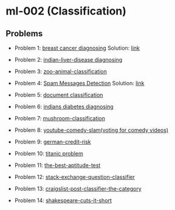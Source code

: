 # ml-002 (Classification)

## Problems

- Problem 1: [breast cancer diagnosing](https://www.kaggle.com/uciml/breast-cancer-wisconsin-data) Solution: [link](https://github.com/BeTechLabs/AI-Comunity-Homeworks/tree/master/ml-002/numerical_data_classification(breast_cancer_diagnosis))

- Problem 2: [indian-liver-disease diagnosing](https://www.kaggle.com/uciml/indian-liver-patient-records)

- Problem 3: [zoo-animal-classification](https://www.kaggle.com/uciml/zoo-animal-classification)

- Problem 4: [Spam Messages Detection](https://www.kaggle.com/uciml/sms-spam-collection-dataset) Solution: [link](https://github.com/BeTechLabs/AI-Comunity-Homeworks/tree/master/ml-002/text_data_classification(spam_detection))

- Problem 5: [document classification](https://www.hackerrank.com/challenges/document-classification/problem)

- Problem 6: [indians diabetes diagnosing](https://www.kaggle.com/uciml/pima-indians-diabetes-database)

- Problem 7: [mushroom-classification](https://www.kaggle.com/uciml/mushroom-classification)

- Problem 8: [youtube-comedy-slam(voting for comedy videos)](https://www.kaggle.com/uciml/youtube-comedy-slam)

- Problem 9: [german-credit-risk](https://www.kaggle.com/uciml/german-credit)

- Problem 10: [titanic problem](https://www.kaggle.com/c/titanic)

- Problem 11: [the-best-aptitude-test](https://www.hackerrank.com/challenges/the-best-aptitude-test/problem)

- Problem 12: [stack-exchange-question-classifier](https://www.hackerrank.com/challenges/stack-exchange-question-classifier/problem)

- Problem 13: [craigslist-post-classifier-the-category](https://www.hackerrank.com/challenges/craigslist-post-classifier-the-category/problem)

- Problem 14: [shakespeare-cuts-it-short](https://www.hackerrank.com/challenges/shakespeare-cuts-it-short/problem)
